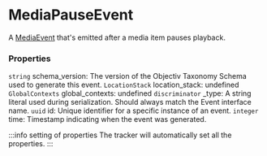 # MediaPauseEvent
A [MediaEvent](/taxonomy/reference/events/MediaEvent) that's emitted after a media item pauses playback.

### Properties
`string` schema_version: The version of the Objectiv Taxonomy Schema used to generate this event.
`LocationStack` location_stack: undefined
`GlobalContexts` global_contexts: undefined
`discriminator` _type: A string literal used during serialization. Should always match the Event interface name.
`uuid` id: Unique identifier for a specific instance of an event.
`integer` time: Timestamp indicating when the event was generated.

:::info setting of properties
The tracker will automatically set all the properties.
:::
